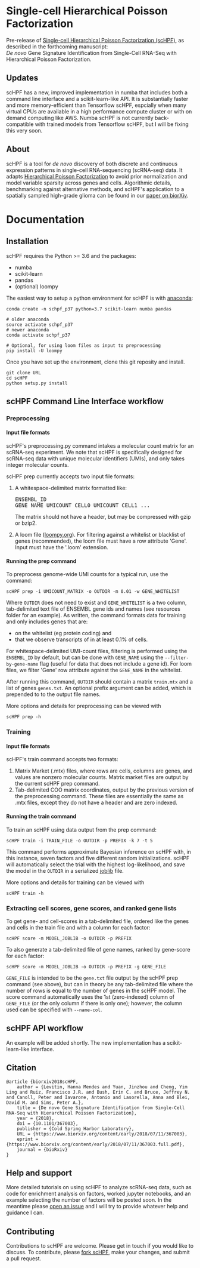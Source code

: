 # Single-cell Hierarchical Poisson Factorization

Pre-release of [Single-cell Hierarchical Poisson Factorization (scHPF)](https://www.biorxiv.org/content/early/2018/07/11/367003), as described in the forthcoming manuscript: <br/> *De novo* Gene Signature Identification from Single-Cell RNA-Seq with Hierarchical Poisson Factorization.

## Updates

scHPF has a new, improved implementation in numba that includes both a command line interface and a scikit-learn-like API.  It is substantially faster and more memory-efficient than Tensorflow scHPF, espcially when many virtual CPUs are available in a high performance compute cluster or with on demand computing like AWS.  Numba scHPF is not currently back-compatible with trained models from Tensorflow scHPF, but I will be fixing this very soon.

## About
scHPF is a tool for _de novo_ discovery of both discrete and continuous expression patterns in single-cell RNA\-sequencing (scRNA-seq) data. It adapts [Hierarchical Poisson Factorization](http://www.cs.columbia.edu/~blei/papers/GopalanHofmanBlei2015.pdf) to avoid prior normalization and model variable sparsity across genes and cells. Algorithmic details, benchmarking against alternative methods, and scHPF's application to a spatially sampled high-grade glioma can be found in our [paper on biorXiv](https://www.biorxiv.org/content/early/2018/07/11/367003).

# Documentation
## Installation
scHPF requires the Python >= 3.6 and the packages:
- numba
- scikit-learn
- pandas
- (optional) loompy

The easiest way to setup a python environment for scHPF is with [anaconda](https://www.anaconda.com/download/#macos):
```
conda create -n schpf_p37 python=3.7 scikit-learn numba pandas

# older anaconda
source activate schpf_p37
# newer anaconda
conda activate schpf_p37

# Optional, for using loom files as input to preprocessing
pip install -U loompy
```

Once you have set up the environment, clone this git reposity and install.
```
git clone URL
cd scHPF
python setup.py install
```

## scHPF Command Line Interface workflow
### Preprocessing
#### Input file formats
scHPF's preprocessing.py command intakes a molecular count matrix for an scRNA-seq experiment.  We note that scHPF is specifically designed for scRNA-seq data with unique molecular identifiers (UMIs), and only takes integer molecular counts. 

scHPF prep currently accepts two input file formats:
1. A whitespace-delimited matrix formatted like: <pre>ENSEMBL_ID  GENE_NAME  UMICOUNT_CELL0  UMICOUNT_CELL1 ... </pre> The matrix should not have a header, but may be compressed with gzip or bzip2. 

2. A loom file ([loompy.org](http://loompy.org/)). For filtering against a whitelist or blacklist of genes (recommended), the loom file must have a row attribute 'Gene'. Input must have the '.loom' extension.

#### Running the prep command
To preprocess genome-wide UMI counts for a typical run, use the command:
```
scHPF prep -i UMICOUNT_MATRIX -o OUTDIR -m 0.01 -w GENE_WHITELIST
```
Where `OUTDIR` does not need to exist and `GENE_WHITELIST` is a two column, tab-delimited text file of ENSEMBL gene ids and names (see resources folder for an example).  As written, the command formats data for training and only includes genes that are:
- on the whitelist (eg protein coding) and 
- that we observe transcripts of in at least 0.1% of cells. 

For whitespace-delimited UMI-count files, filtering is performed using the `ENSEMBL_ID` by default, but can be done with `GENE_NAME` using the `--filter-by-gene-name` flag (useful for data that does not include a gene id).  For loom files, we filter 'Gene' row attribute against the `GENE_NAME` in the whitelist. 

After running this command, `OUTDIR` should contain a matrix `train.mtx` and a list of genes `genes.txt`. An optional prefix argument can be added, which is prepended to to the output file names.

More options and details for preprocessing can be viewed with 
```
scHPF prep -h
```

### Training
#### Input file formats
scHPF's train command accepts two formats:
1. Matrix Market (.mtx) files, where rows are cells, columns are genes, and values are nonzero molecular counts.  Matrix market files are output by the current scHPF prep command.
2. Tab-delimited COO matrix coordinates, output by the previous version of the preprocessing command. These files are essentially the same as .mtx files, except they do not have a header and are zero indexed. 

#### Running the train command
To train an scHPF using data output from the prep command:
```
scHPF train -i TRAIN_FILE -o OUTDIR -p PREFIX -k 7 -t 5
```
This command performs approximate Bayesian inference on scHPF with, in this instance, seven factors and five different random initializations. scHPF will automatically select the trial with the highest log-likelihood, and save the model in the `OUTDIR` in a serialized [joblib](https://scikit-learn.org/stable/modules/model_persistence.html) file. 

More options and details for training can be viewed with 
```
scHPF train -h
```

### Extracting cell scores, gene scores, and ranked gene lists
To get gene- and cell-scores in a tab-delimited file, ordered like the genes and cells in the train file and with a column for each factor:
```
scHPF score -m MODEL_JOBLIB -o OUTDIR -p PREFIX
```
To also generate a tab-delimited file of gene names, ranked by gene-score for each factor:
```
scHPF score -m MODEL_JOBLIB -o OUTDIR -p PREFIX -g GENE_FILE
```
`GENE_FILE` is intended to be the `gene.txt` file output by the scHPF prep command (see above), but can in theory be any tab-delimited file where the number of rows is equal to the number of genes in the scHPF model. The score command automatically uses the 1st (zero-indexed) column of `GENE_FILE` (or the only column if there is only one); however, the column used can be specified with `--name-col`.

## scHPF API workflow
An example will be added shortly. The new implementation has a scikit-learn-like interface.


##  Citation

```
@article {biorxiv2018scHPF,
    author = {Levitin, Hanna Mendes and Yuan, Jinzhou and Cheng, Yim Ling and Ruiz, Francisco J.R. and Bush, Erin C. and Bruce, Jeffrey N. and Canoll, Peter and Iavarone, Antonio and Lasorella, Anna and Blei, David M. and Sims, Peter A.},
    title = {De novo Gene Signature Identification from Single-Cell RNA-Seq with Hierarchical Poisson Factorization},
    year = {2018},
    doi = {10.1101/367003},
    publisher = {Cold Spring Harbor Laboratory},
    URL = {https://www.biorxiv.org/content/early/2018/07/11/367003},
    eprint = {https://www.biorxiv.org/content/early/2018/07/11/367003.full.pdf},
    journal = {bioRxiv}
}
```

## Help and support
More detailed tutorials on using scHPF to analyze scRNA-seq data, such as code for enrichment analysis on factors, worked jupyter notebooks, and an example selecting the number of factors will be posted soon. In the meantime please [open an issue](https://github.com/simslab/scHPF/issues/new) and I will try to provide whatever help and guidance I can.

## Contributing
Contributions to scHPF are welcome. Please get in touch if you would like to discuss. To contribute, please [fork scHPF](https://github.com/simslab/scHPF/issues#fork-destination-box), make your changes, and submit a pull request.

